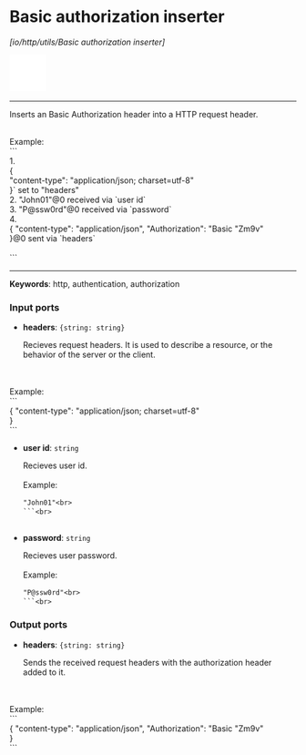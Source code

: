 # Basic authorization inserter

_[io/http/utils/Basic authorization inserter]_

![icon](</assets/icons/7341443a-8a0a-4a83-b302-effdb497c0f3.png>)

---

Inserts an Basic Authorization header into a HTTP request header.
<br>

<br>
Example:
<br>
```
<br>
1.
<br>
{ 
<br>
"content-type": "application/json; charset=utf-8" 
<br>
}` set to "headers"
<br>
2. "John01"@0 received via `user id`
<br>
3. "P@ssw0rd"@0 received via `password`
<br>
4. 
<br>
{ "content-type": "application/json", "Authorization": "Basic "Zm9v" 
<br>
}@0 sent via `headers`
<br>

<br>
```<br>

---

__Keywords__: http, authentication, authorization

### Input ports

* __headers__: ` {string: string} `

    Recieves request headers. It is used to describe a resource, or the behavior of the server or the client.
<br>
    
<br>
    Example: 
<br>
    ```
<br>
    { "content-type": "application/json; charset=utf-8" 
<br>
    }
<br>
    ```<br>


* __user id__: ` string `

    Recieves user id.<br>
    <br>
    Example:<br>
    ```<br>
    "John01"<br>
    ```<br>


* __password__: ` string `

    Recieves user password.<br>
    <br>
    Example:<br>
    ```<br>
    "P@ssw0rd"<br>
    ```<br>

### Output ports

* __headers__: ` {string: string} `

    Sends the received request headers with the authorization header added to it.
<br>
    
<br>
    Example: 
<br>
    ```
<br>
    { "content-type": "application/json", "Authorization": "Basic "Zm9v" 
<br>
    }
<br>
    ```<br>

